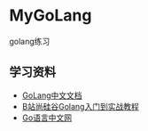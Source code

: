 # MyGoLang
golang练习

## 学习资料
- [GoLang中文文档](https://www.topgoer.com/)
- [B站尚硅谷Golang入门到实战教程](https://www.bilibili.com/video/BV1ME411Y71o?p=257&spm_id_from=pageDriver)
- [Go语言中文网](https://studygolang.com/pkgdoc)